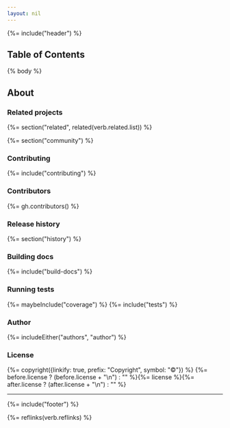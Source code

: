 ```yaml
---
layout: nil
---
```


{%= include("header") %}

## Table of Contents
<!-- toc -->

{% body %}

## About
### Related projects
{%= section("related", related(verb.related.list)) %}

{%= section("community") %}

### Contributing
{%= include("contributing") %}

### Contributors
{%= gh.contributors() %}

### Release history
{%= section("history") %}

### Building docs
{%= include("build-docs") %}

### Running tests
{%= maybeInclude("coverage") %}
{%= include("tests") %}

### Author
{%= includeEither("authors", "author") %}

### License
{%= copyright({linkify: true, prefix: "Copyright", symbol: "©"}) %}
{%= before.license ? (before.license + "\n") : "" %}{%= license %}{%= after.license ? (after.license + "\n") : "" %}

***

{%= include("footer") %}

{%= reflinks(verb.reflinks) %}
